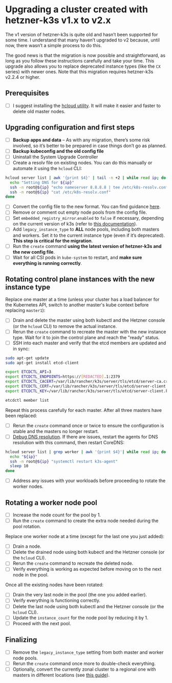 # Upgrading a cluster created with hetzner-k3s v1.x to v2.x

The v1 version of hetzner-k3s is quite old and hasn’t been supported for some time. I understand that many haven’t upgraded to v2 because, until now, there wasn’t a simple process to do this.

The good news is that the migration is now possible and straightforward, as long as you follow these instructions carefully and take your time. This upgrade also allows you to replace deprecated instance types (like the `CX` series) with newer ones. Note that this migration requires hetzner-k3s v2.2.4 or higher.

## Prerequisites

- [ ] I suggest installing the [hcloud utility](https://github.com/hetznercloud/cli). It will make it easier and faster to delete old master nodes.

## Upgrading configuration and first steps

- [ ] **Backup apps and data** – As with any migration, there’s some risk involved, so it’s better to be prepared in case things don’t go as planned.
- [ ] **Backup kubeconfig and the old config file**
- [ ] Uninstall the System Upgrade Controller
- [ ] Create a resolv file on existing nodes. You can do this manually or automate it using the `hcloud` CLI:
```bash
hcloud server list | awk '{print $4}' | tail -n +2 | while read ip; do
  echo "Setting DNS for ${ip}"
  ssh -n root@${ip} "echo nameserver 8.8.8.8 | tee /etc/k8s-resolv.conf"
  ssh -n root@${ip} "cat /etc/k8s-resolv.conf"
done
```
- [ ] Convert the config file to the new format. You can find guidance [here](https://github.com/vitobotta/hetzner-k3s/releases/tag/v2.0.0).
- [ ] Remove or comment out empty node pools from the config file.
- [ ] Set `embedded_registry_mirror`.`enabled` to `false` if necessary, depending on the current version of k3s (refer to [this documentation](https://docs.k3s.io/installation/registry-mirror)).
- [ ] Add `legacy_instance_type` to **ALL** node pools, including both masters and workers. Set it to the current instance type (even if it’s deprecated). **This step is critical for the migration**.
- [ ] Run the `create` command **using the latest version of hetzner-k3s and the new config file**.
- [ ] Wait for all CSI pods in `kube-system` to restart, and **make sure everything is running correctly**.

## Rotating control plane instances with the new instance type

Replace one master at a time (unless your cluster has a load balancer for the Kubernetes API, switch to another master's kube context before replacing `master1`):

- [ ] Drain and delete the master using both kubectl and the Hetzner console (or the `hcloud` CLI) to remove the actual instance.
- [ ] Rerun the `create` command to recreate the master with the new instance type. Wait for it to join the control plane and reach the "ready" status.
- [ ] SSH into each master and verify that the etcd members are updated and in sync:
```bash
sudo apt-get update
sudo apt-get install etcd-client

export ETCDCTL_API=3
export ETCDCTL_ENDPOINTS=https://[REDACTED].1:2379
export ETCDCTL_CACERT=/var/lib/rancher/k3s/server/tls/etcd/server-ca.crt
export ETCDCTL_CERT=/var/lib/rancher/k3s/server/tls/etcd/server-client.crt
export ETCDCTL_KEY=/var/lib/rancher/k3s/server/tls/etcd/server-client.key

etcdctl member list
```

Repeat this process carefully for each master. After all three masters have been replaced:

- [ ] Rerun the `create` command once or twice to ensure the configuration is stable and the masters no longer restart.
- [ ] [Debug DNS resolution](https://kubernetes.io/docs/tasks/administer-cluster/dns-debugging-resolution/). If there are issues, restart the agents for DNS resolution with this command, then restart CoreDNS:
```bash
hcloud server list | grep worker | awk '{print $4}'| while read ip; do
  echo "${ip}"
  ssh -n root@${ip} "systemctl restart k3s-agent"
  sleep 10
done
```
- [ ] Address any issues with your workloads before proceeding to rotate the worker nodes.

## Rotating a worker node pool

- [ ] Increase the node count for the pool by 1.
- [ ] Run the `create` command to create the extra node needed during the pool rotation.

Replace one worker node at a time (except for the last one you just added):

- [ ] Drain a node.
- [ ] Delete the drained node using both kubectl and the Hetzner console (or the `hcloud` CLI).
- [ ] Rerun the `create` command to recreate the deleted node.
- [ ] Verify everything is working as expected before moving on to the next node in the pool.

Once all the existing nodes have been rotated:

- [ ] Drain the very last node in the pool (the one you added earlier).
- [ ] Verify everything is functioning correctly.
- [ ] Delete the last node using both kubectl and the Hetzner console (or the `hcloud` CLI).
- [ ] Update the `instance_count` for the node pool by reducing it by 1.
- [ ] Proceed with the next pool.

## Finalizing

- [ ] Remove the `legacy_instance_type` setting from both master and worker node pools.
- [ ] Rerun the `create` command once more to double-check everything.
- [ ] Optionally, convert the currently zonal cluster to a regional one with masters in different locations (see [this guide](Upgrading_a_cluster_from_1x_to_2x.md)).
